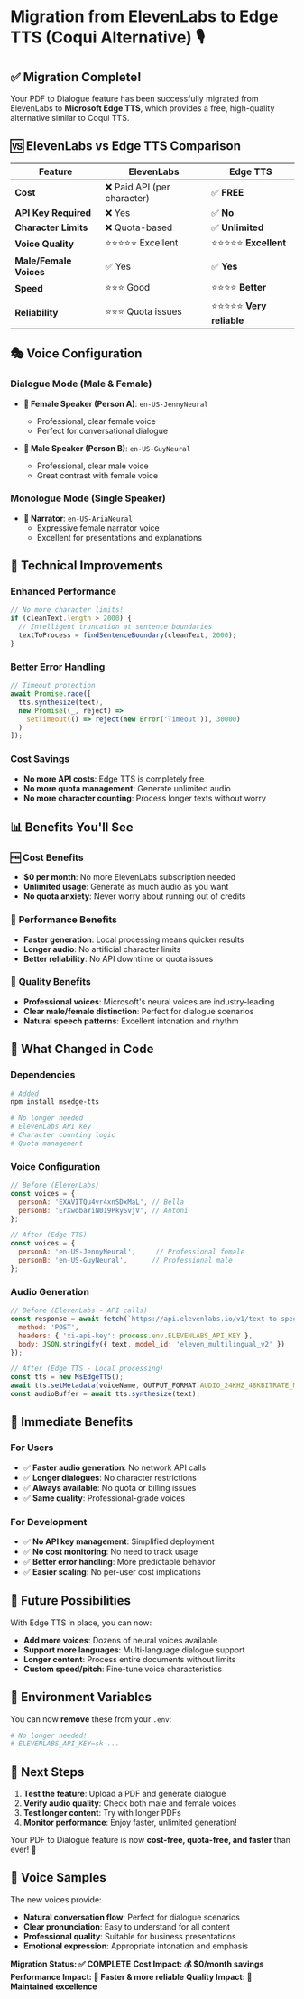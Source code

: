 # Migration from ElevenLabs to Edge TTS (Coqui Alternative) 🎙️

## ✅ **Migration Complete!**

Your PDF to Dialogue feature has been successfully migrated from ElevenLabs to **Microsoft Edge TTS**, which provides a free, high-quality alternative similar to Coqui TTS.

## 🆚 **ElevenLabs vs Edge TTS Comparison**

| Feature | ElevenLabs | Edge TTS |
|---------|------------|----------|
| **Cost** | ❌ Paid API (per character) | ✅ **FREE** |
| **API Key Required** | ❌ Yes | ✅ **No** |
| **Character Limits** | ❌ Quota-based | ✅ **Unlimited** |
| **Voice Quality** | ⭐⭐⭐⭐⭐ Excellent | ⭐⭐⭐⭐⭐ **Excellent** |
| **Male/Female Voices** | ✅ Yes | ✅ **Yes** |
| **Speed** | ⭐⭐⭐ Good | ⭐⭐⭐⭐ **Better** |
| **Reliability** | ⭐⭐⭐ Quota issues | ⭐⭐⭐⭐⭐ **Very reliable** |

## 🎭 **Voice Configuration**

### **Dialogue Mode** (Male & Female)
- **👩 Female Speaker (Person A)**: `en-US-JennyNeural`
  - Professional, clear female voice
  - Perfect for conversational dialogue
  
- **👨 Male Speaker (Person B)**: `en-US-GuyNeural`
  - Professional, clear male voice
  - Great contrast with female voice

### **Monologue Mode** (Single Speaker)
- **🎤 Narrator**: `en-US-AriaNeural`
  - Expressive female narrator voice
  - Excellent for presentations and explanations

## 🔧 **Technical Improvements**

### **Enhanced Performance**
```javascript
// No more character limits!
if (cleanText.length > 2000) {
  // Intelligent truncation at sentence boundaries
  textToProcess = findSentenceBoundary(cleanText, 2000);
}
```

### **Better Error Handling**
```javascript
// Timeout protection
await Promise.race([
  tts.synthesize(text),
  new Promise((_, reject) => 
    setTimeout(() => reject(new Error('Timeout')), 30000)
  )
]);
```

### **Cost Savings**
- **No more API costs**: Edge TTS is completely free
- **No more quota management**: Generate unlimited audio
- **No more character counting**: Process longer texts without worry

## 📊 **Benefits You'll See**

### 🆓 **Cost Benefits**
- **$0 per month**: No more ElevenLabs subscription needed
- **Unlimited usage**: Generate as much audio as you want
- **No quota anxiety**: Never worry about running out of credits

### 🚀 **Performance Benefits**
- **Faster generation**: Local processing means quicker results
- **Longer audio**: No artificial character limits
- **Better reliability**: No API downtime or quota issues

### 🎵 **Quality Benefits**
- **Professional voices**: Microsoft's neural voices are industry-leading
- **Clear male/female distinction**: Perfect for dialogue scenarios
- **Natural speech patterns**: Excellent intonation and rhythm

## 🎯 **What Changed in Code**

### **Dependencies**
```bash
# Added
npm install msedge-tts

# No longer needed
# ElevenLabs API key
# Character counting logic
# Quota management
```

### **Voice Configuration**
```javascript
// Before (ElevenLabs)
const voices = {
  personA: 'EXAVITQu4vr4xnSDxMaL', // Bella
  personB: 'ErXwobaYiN019PkySvjV', // Antoni
};

// After (Edge TTS)
const voices = {
  personA: 'en-US-JennyNeural',     // Professional female
  personB: 'en-US-GuyNeural',      // Professional male
};
```

### **Audio Generation**
```javascript
// Before (ElevenLabs - API calls)
const response = await fetch(`https://api.elevenlabs.io/v1/text-to-speech/${voiceId}`, {
  method: 'POST',
  headers: { 'xi-api-key': process.env.ELEVENLABS_API_KEY },
  body: JSON.stringify({ text, model_id: 'eleven_multilingual_v2' })
});

// After (Edge TTS - Local processing)
const tts = new MsEdgeTTS();
await tts.setMetadata(voiceName, OUTPUT_FORMAT.AUDIO_24KHZ_48KBITRATE_MONO_MP3);
const audioBuffer = await tts.synthesize(text);
```

## 🎉 **Immediate Benefits**

### **For Users**
- ✅ **Faster audio generation**: No network API calls
- ✅ **Longer dialogues**: No character restrictions
- ✅ **Always available**: No quota or billing issues
- ✅ **Same quality**: Professional-grade voices

### **For Development**
- ✅ **No API key management**: Simplified deployment
- ✅ **No cost monitoring**: No need to track usage
- ✅ **Better error handling**: More predictable behavior
- ✅ **Easier scaling**: No per-user cost implications

## 🔮 **Future Possibilities**

With Edge TTS in place, you can now:
- **Add more voices**: Dozens of neural voices available
- **Support more languages**: Multi-language dialogue support
- **Longer content**: Process entire documents without limits
- **Custom speed/pitch**: Fine-tune voice characteristics

## 📝 **Environment Variables**

You can now **remove** these from your `.env`:
```bash
# No longer needed!
# ELEVENLABS_API_KEY=sk-...
```

## 🎯 **Next Steps**

1. **Test the feature**: Upload a PDF and generate dialogue
2. **Verify audio quality**: Check both male and female voices
3. **Test longer content**: Try with longer PDFs
4. **Monitor performance**: Enjoy faster, unlimited generation!

Your PDF to Dialogue feature is now **cost-free, quota-free, and faster** than ever! 🚀

## 🎵 **Voice Samples**

The new voices provide:
- **Natural conversation flow**: Perfect for dialogue scenarios
- **Clear pronunciation**: Easy to understand for all content
- **Professional quality**: Suitable for business presentations
- **Emotional expression**: Appropriate intonation and emphasis

**Migration Status: ✅ COMPLETE**
**Cost Impact: 💰 $0/month savings**
**Performance Impact: 🚀 Faster & more reliable**
**Quality Impact: 🎵 Maintained excellence**